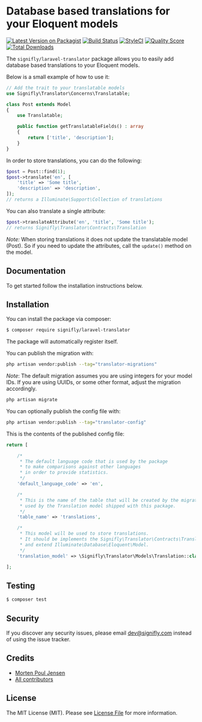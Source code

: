 # Database based translations for your Eloquent models

[![Latest Version on Packagist](https://img.shields.io/packagist/v/signifly/laravel-translator.svg?style=flat-square)](https://packagist.org/packages/signifly/laravel-translator)
[![Build Status](https://img.shields.io/travis/signifly/laravel-translator/master.svg?style=flat-square)](https://travis-ci.org/signifly/laravel-translator)
[![StyleCI](https://styleci.io/repos/174323285/shield?branch=master)](https://styleci.io/repos/174323285)
[![Quality Score](https://img.shields.io/scrutinizer/g/signifly/laravel-translator.svg?style=flat-square)](https://scrutinizer-ci.com/g/signifly/laravel-translator)
[![Total Downloads](https://img.shields.io/packagist/dt/signifly/laravel-translator.svg?style=flat-square)](https://packagist.org/packages/signifly/laravel-translator)

The `signifly/laravel-translator` package allows you to easily add database based translations to your Eloquent models.

Below is a small example of how to use it:

```php
// Add the trait to your translatable models
use Signifly\Translator\Concerns\Translatable;

class Post extends Model
{
    use Translatable;

    public function getTranslatableFields() : array
    {
        return ['title', 'description'];
    }
}
```

In order to store translations, you can do the following:

```php
$post = Post::find(1);
$post->translate('en', [
    'title' => 'Some title',
    'description' => 'description',
]);
// returns a Illuminate\Support\Collection of translations
```

You can also translate a single attribute:

```php
$post->translateAttribute('en', 'title', 'Some title');
// returns Signifly\Translator\Contracts\Translation
```

*Note:* When storing translations it does not update the translatable model (Post). So if you need to update the attributes, call the `update()` method on the model.

## Documentation

To get started follow the installation instructions below.

## Installation

You can install the package via composer:

```bash
$ composer require signifly/laravel-translator
```

The package will automatically register itself.

You can publish the migration with:
```bash
php artisan vendor:publish --tag="translator-migrations"
```

*Note*: The default migration assumes you are using integers for your model IDs. If you are using UUIDs, or some other format, adjust the migration accordingly.


```bash
php artisan migrate
```

You can optionally publish the config file with:
```bash
php artisan vendor:publish --tag="translator-config"
```

This is the contents of the published config file:

```php
return [

    /*
     * The default language code that is used by the package
     * to make comparisons against other languages
     * in order to provide statistics.
     */
    'default_language_code' => 'en',

    /*
     * This is the name of the table that will be created by the migration and
     * used by the Translation model shipped with this package.
     */
    'table_name' => 'translations',

    /*
     * This model will be used to store translations.
     * It should be implements the Signifly\Translator\Contracts\Translation interface
     * and extend Illuminate\Database\Eloquent\Model.
     */
    'translation_model' => \Signifly\Translator\Models\Translation::class,

];
```

## Testing
```bash
$ composer test
```

## Security

If you discover any security issues, please email dev@signifly.com instead of using the issue tracker.

## Credits

- [Morten Poul Jensen](https://github.com/pactode)
- [All contributors](../../contributors)

## License

The MIT License (MIT). Please see [License File](LICENSE.md) for more information.
